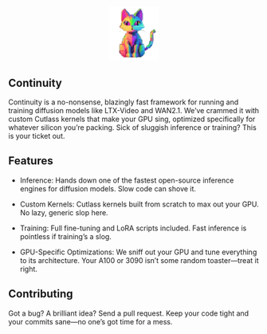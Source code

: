 <div align="center">

<picture>
  <source media="(prefers-color-scheme: dark)" srcset="/docs/continuity_logo.svg">
  <img alt="tiny corp logo" src="/docs/continuity_logo.svg" width="20%" height="20%">
</picture>

</div>

## Continuity
Continuity is a no-nonsense, blazingly fast framework for running and training diffusion models like LTX-Video and WAN2.1. We’ve crammed it with custom Cutlass kernels that make your GPU sing, optimized specifically for whatever silicon you’re packing. Sick of sluggish inference or training? This is your ticket out.

## Features
* Inference: Hands down one of the fastest open-source inference engines for diffusion models. Slow code can shove it.

* Custom Kernels: Cutlass kernels built from scratch to max out your GPU. No lazy, generic slop here.

* Training: Full fine-tuning and LoRA scripts included. Fast inference is pointless if training’s a slog.

* GPU-Specific Optimizations: We sniff out your GPU and tune everything to its architecture. Your A100 or 3090 isn’t some random toaster—treat it right.


## Contributing
Got a bug? A brilliant idea? Send a pull request. Keep your code tight and your commits sane—no one’s got time for a mess.
